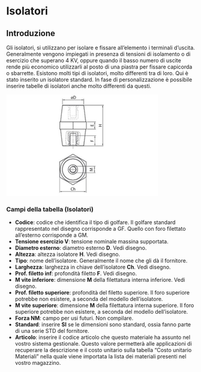 # Isolatori

## Introduzione
Gli isolatori, si utilizzano per isolare e fissare all’elemento i terminali d’uscita.
Generalmente vengono impiegati in presenza di tensioni di isolamento o di esercizio che superano 4 KV, oppure quando il basso numero di uscite rende più economico utilizzarli al posto di una piastra per fissare capicorda o sbarrette. Esistono molti tipi di isolatori, molto differenti tra di loro. Qui è stato inserito un isolatore standard. In fase di personalizzazione è possibile inserire tabelle di isolatori anche molto differenti da questi.


<img src="img/Isolatori.jpg" height="270px">

### Campi della tabella (Isolatori)

- **Codice**: codice che identifica il tipo di golfare. Il golfare standard rappresentato nel disegno corrisponde a GF. 
Quello con foro filettato all’esterno corrisponde a GM.
- **Tensione esercizio V**: tensione nominale massina supportata.
- **Diametro esterno**: diametro esterno **D**. Vedi disegno.
- **Altezza**: altezza isolatore **H**. Vedi disegno.
- **Tipo**: nome dell’isolatore. Generalmente il nome che gli dà il fornitore.
- **Larghezza**: larghezza in chiave dell’isolatore **Ch**. Vedi disegno.
- **Prof. filetto inf**: profondità filetto **F**. Vedi disegno.
- **M vite inferiore**: dimensione **M** della filettatura interna inferiore. Vedi disegno.
- **Prof. filetto superiore**: profondità del filetto superiore. Il foro superiore potrebbe non esistere, a seconda del modello dell’isolatore.
- **M vite superiore**: dimensione **M** della filettatura interna superiore. Il foro superiore potrebbe non esistere, a seconda del modello dell’isolatore.
- **Forza NM**: campo per usi futuri. Non compilare.
- **Standard**: inserire **SI** se le dimensioni sono standard, ossia fanno parte di una serie STD del fornitore.
- **Articolo**: inserire il codice articolo che questo materiale ha assunto nel vostro sistema gestionale. Questo valore permetterà alle applicazioni di recuperare la descrizione e il costo unitario sulla tabella “Costo unitario Materiali” nella quale viene importata la lista dei materiali presenti nel vostro magazzino.
